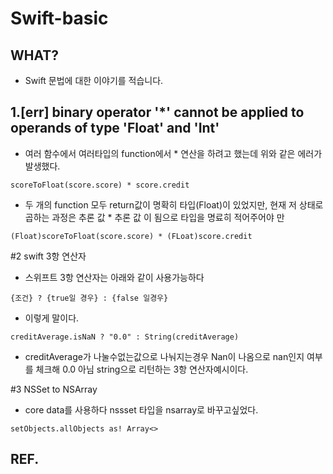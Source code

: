 # Swift-basic

## WHAT?
+ Swift 문법에 대한 이야기를 적습니다.

## 1.[err] binary operator '*' cannot be applied to operands of type 'Float' and 'Int'

+ 여러 함수에서 여러타입의 function에서 * 연산을 하려고 했는데 위와 같은 에러가 발생했다.

```
scoreToFloat(score.score) * score.credit
```

+ 두 개의 function 모두 return값이 명확히 타입(Float)이 있었지만, 현재 저 상태로 곱하는 과정은 추론 값 * 추론 값 이 됨으로 타입을 명료히 적어주어야 만 

```
(Float)scoreToFloat(score.score) * (FLoat)score.credit
```


#2 swift 3항 연산자
+ 스위프트 3항 연산자는 아래와 같이 사용가능하다

```
{조건} ? {true일 경우} : {false 일경우}
```

+ 이렇게 말이다.

```
creditAverage.isNaN ? "0.0" : String(creditAverage)
```
+ creditAverage가 나눌수없는값으로 나눠지는경우 Nan이 나옴으로 nan인지 여부를 체크해 0.0 아님 string으로 리턴하는 3항 연산자예시이다.

#3 NSSet to NSArray
+ core data를 사용하다 nssset 타입을 nsarray로 바꾸고싶었다.


```
setObjects.allObjects as! Array<>
```

## REF.
